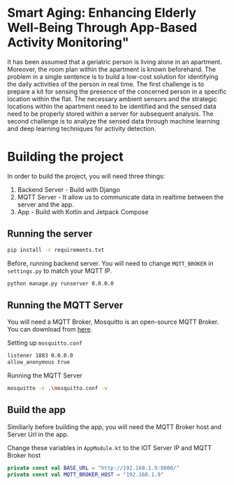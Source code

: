 # Smart Aging: Enhancing Elderly Well-Being Through App-Based Activity Monitoring"

It has been assumed that a geriatric person is living alone in an apartment. Moreover, the room plan within the apartment is known beforehand. The problem in a single sentence is to build a low-cost solution for identifying the daily activities of the person in real time. The first challenge is to prepare a kit for sensing the presence of the concerned person in a specific location within the flat. The necessary ambient sensors and the strategic locations within the apartment need to be identified and the sensed data need to be properly stored within a server for subsequent analysis. The second challenge is to analyze the sensed data through machine learning and deep learning techniques for activity detection. 


# Building the project
In order to build the project, you will need three things: 

1. Backend Server - Build with Django
1. MQTT Server - It allow us to communicate data in realtime between the server and the app. 
1. App - Build with Kotlin and Jetpack Compose


## Running the server 
```bash
pip install -r requirements.txt
```

Before, running backend server. You will need to change `MQTT_BROKER` in `settings.py` to match your MQTT IP.

```bash
python manage.py runserver 0.0.0.0
```

## Running the MQTT Server

You will need a MQTT Broker, Mosquitto is an open-source MQTT Broker. You can download from [here](https://mosquitto.org/download/).

Setting up `mosquitto.conf`
```bash
listener 1883 0.0.0.0
allow_anonymous true
```

Running the MQTT Server

```bash
mosquitto -c .\mosquitto.conf -v
```

## Build the app
Similiarly before building the app, you will need the MQTT Broker host and Server Url in the app. 

Change these variables in `AppModule.kt` to the IOT Server IP
and MQTT Broker host

```kotlin
private const val BASE_URL = "http://192.168.1.9:8000/"
private const val MQTT_BROKER_HOST = "192.168.1.9"
```


